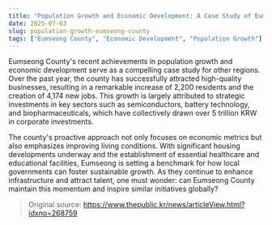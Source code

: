 ```yaml
---
title: "Population Growth and Economic Development: A Case Study of Eumseong County"
date: 2025-07-03
slug: population-growth-eumseong-county
tags: ["Eumseong County", "Economic Development", "Population Growth"]
---
```


Eumseong County's recent achievements in population growth and economic development serve as a compelling case study for other regions. Over the past year, the county has successfully attracted high-quality businesses, resulting in a remarkable increase of 2,200 residents and the creation of 4,174 new jobs. This growth is largely attributed to strategic investments in key sectors such as semiconductors, battery technology, and biopharmaceuticals, which have collectively drawn over 5 trillion KRW in corporate investments.

The county's proactive approach not only focuses on economic metrics but also emphasizes improving living conditions. With significant housing developments underway and the establishment of essential healthcare and educational facilities, Eumseong is setting a benchmark for how local governments can foster sustainable growth. As they continue to enhance infrastructure and attract talent, one must wonder: can Eumseong County maintain this momentum and inspire similar initiatives globally?

> Original source: https://www.thepublic.kr/news/articleView.html?idxno=268759